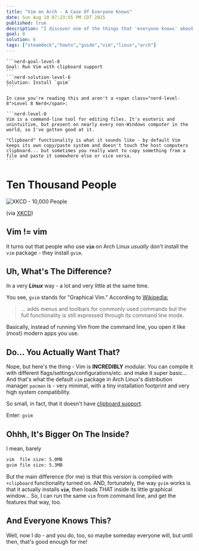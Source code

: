 ```yaml
---
title: "Vim on Arch - A Case Of Everyone Knows"
date: Sun Aug 10 07:23:55 PM CDT 2025
published: true
description: "I discover one of the things that 'everyone knows' about Linux"
goal: 8
solution: 6
tags: ["steamdeck","howto","guide","vim","linux","arch"]
---
```

````flare
```nerd-goal-level-8
Goal: Run Vim with clipboard support
```
```nerd-solution-level-6
Solution: Install `gvim`
```

In case you're reading this and aren't a <span class="nerd-level-8">Level 8 Nerd</span>:

```nerd-level-0
Vim is a command-line tool for editing files. It's esoteric and unintuitive, but present on nearly every non-Windows computer in the world, so I've gotten good at it.

"Clipboard" functionality is what it sounds like - by default Vim keeps its own copy/paste system and doesn't touch the host computers clipboard... but sometimes you really want to copy something from a file and paste it somewhere else or vice versa.
```
````

# Ten Thousand People

![XKCD - 10,000 People](https://imgs.xkcd.com/comics/ten_thousand.png)

(via [XKCD](https://xkcd.com/1053/))

## Vim != vim

It turns out that people who use **`vim`** on Arch Linux _usually_ don't install the `vim` package - they install `gvim`.

## Uh, What's The Difference?

In a very **_Linux_**  way - a lot and very little at the same time.

You see, `gvim` stands for "Graphical Vim." According to [Wikipedia:](https://en.wikipedia.org/wiki/Vim_(text_editor))

> ... adds menus and toolbars for commonly used commands but the full functionality is still expressed through its command line mode.

Basically, instead of running Vim from the command line, you open it like (most) modern apps you use.

## Do... You Actually Want That?

Nope, but here's the thing - Vim is **INCREDIBLY** modular. You can compile it with different flags/settings/configurations/etc. and make it super basic... And that's what the default `vim` package in Arch Linux's distribution manager `pacman` is - very minimal, with a tiny installation footprint and very high system compatibility.

So small, in fact, that it doesn't have [clipboard support](#/programming/ai/you-re-wrong).

Enter: `gvim`

## Ohhh, It's Bigger On The Inside?

I mean, barely

```bash
vim  file size: 5.0MB
gvim file size: 5.3MB
```

But the main difference (for me) is that this version is compiled with `+clipboard` functionality turned on. AND, fortunately, the way `gvim` works is that it actually installs **`vim`**, then loads THAT inside its little graphical window... So, I can run the same `vim` from command line, and get the features that way, too.

## And Everyone Knows This?

Well, now I do - and you do, too, so maybe someday everyone will, but until then, that's good enough for me!
